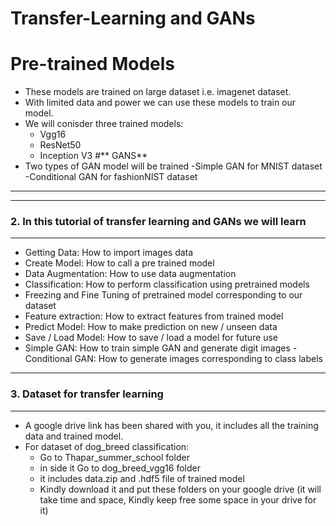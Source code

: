 # Transfer-Learning and GANs
# **Pre-trained Models**

- These models are trained on large dataset i.e. imagenet dataset.
- With limited data and power we can use these models to train our model.
- We will conisder three trained models:
    - Vgg16
    - ResNet50
    - Inception V3
#** GANS**
- Two types of GAN model will be trained
    -Simple GAN for MNIST dataset
    -Conditional GAN for fashionNIST dataset
---

---
### **2. In this tutorial of transfer learning and GANs we will learn**
---
- Getting Data: How to import images data 
- Create Model: How to call a pre trained model
- Data Augmentation: How to use data augmentation
- Classification: How to perform classification using pretrained models
- Freezing and Fine Tuning of pretrained model corresponding to our dataset
- Feature extraction: How to extract features from trained model
- Predict Model: How to make prediction on new / unseen data
- Save / Load Model: How to save / load a model for future use
- Simple GAN: How to train simple GAN and generate digit images
-Conditional GAN: How to generate images corresponding to class labels

---
### **3. Dataset for transfer learning**
---
- A google drive link has been shared with you, it includes all the training data and trained model.
- For dataset of dog_breed classification:
    - Go to Thapar_summer_school folder 
    - in side it Go to dog_breed_vgg16 folder
    - it includes data.zip and .hdf5 file of trained model
    - Kindly download it and put these folders on your google drive (it will take time and space, Kindly keep free some space in your drive for it) 
    
